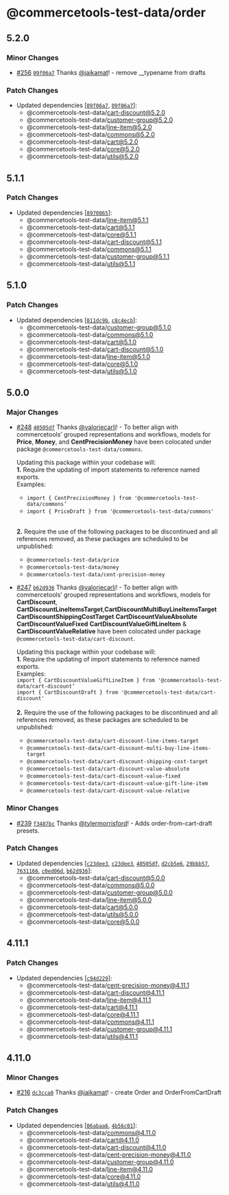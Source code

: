 # @commercetools-test-data/order

## 5.2.0

### Minor Changes

- [#256](https://github.com/commercetools/test-data/pull/256) [`09f06a7`](https://github.com/commercetools/test-data/commit/09f06a7abde60674c7702b4bfb9be2d62fb6ab8e) Thanks [@jaikamat](https://github.com/jaikamat)! - remove \_\_typename from drafts

### Patch Changes

- Updated dependencies [[`09f06a7`](https://github.com/commercetools/test-data/commit/09f06a7abde60674c7702b4bfb9be2d62fb6ab8e), [`09f06a7`](https://github.com/commercetools/test-data/commit/09f06a7abde60674c7702b4bfb9be2d62fb6ab8e)]:
  - @commercetools-test-data/cart-discount@5.2.0
  - @commercetools-test-data/customer-group@5.2.0
  - @commercetools-test-data/line-item@5.2.0
  - @commercetools-test-data/commons@5.2.0
  - @commercetools-test-data/cart@5.2.0
  - @commercetools-test-data/core@5.2.0
  - @commercetools-test-data/utils@5.2.0

## 5.1.1

### Patch Changes

- Updated dependencies [[`8970865`](https://github.com/commercetools/test-data/commit/89708651f4c088517ce3f4d60a1650698a129a63)]:
  - @commercetools-test-data/line-item@5.1.1
  - @commercetools-test-data/cart@5.1.1
  - @commercetools-test-data/core@5.1.1
  - @commercetools-test-data/cart-discount@5.1.1
  - @commercetools-test-data/commons@5.1.1
  - @commercetools-test-data/customer-group@5.1.1
  - @commercetools-test-data/utils@5.1.1

## 5.1.0

### Patch Changes

- Updated dependencies [[`011dc9b`](https://github.com/commercetools/test-data/commit/011dc9b3fe3b9fe2e554b0287f994c5a17f1fccf), [`c8c4ecb`](https://github.com/commercetools/test-data/commit/c8c4ecbb6cbee6407448a645243846c6e91527d1)]:
  - @commercetools-test-data/customer-group@5.1.0
  - @commercetools-test-data/commons@5.1.0
  - @commercetools-test-data/cart@5.1.0
  - @commercetools-test-data/cart-discount@5.1.0
  - @commercetools-test-data/line-item@5.1.0
  - @commercetools-test-data/core@5.1.0
  - @commercetools-test-data/utils@5.1.0

## 5.0.0

### Major Changes

- [#248](https://github.com/commercetools/test-data/pull/248) [`40505df`](https://github.com/commercetools/test-data/commit/40505df60a237c5bd7ab9387a989d144e33c67d6) Thanks [@valoriecarli](https://github.com/valoriecarli)! - To better align with commercetools’ grouped representations and workflows, models for **Price**, **Money**, and **CentPrecisionMoney** have been colocated under package `@commercetools-test-data/commons`.

  Updating this package within your codebase will:<br>
  **1.** Require the updating of import statements to reference named exports.<br>
  Examples:<br>

  - `import { CentPrecisionMoney } from '@commercetools-test-data/commons’` <br>
  - `import { PriceDraft } from '@commercetools-test-data/commons'`<br><br>

  **2.** Require the use of the following packages to be discontinued and all references removed, as these packages are scheduled to be unpublished:<br>

  - `@commercetools-test-data/price` <br>
  - `@commercetools-test-data/money` <br>
  - `@commercetools-test-data/cent-precision-money` <br>

- [#247](https://github.com/commercetools/test-data/pull/247) [`b62d936`](https://github.com/commercetools/test-data/commit/b62d936dd26175986a66cbbfa0bd38f4008ddcad) Thanks [@valoriecarli](https://github.com/valoriecarli)! - To better align with commercetools’ grouped representations and workflows, models for **CartDiscount**, **CartDiscountLineItemsTarget**,**CartDiscountMultiBuyLineItemsTarget**
  **CartDiscountShippingCostTarget**
  **CartDiscountValueAbsolute**
  **CartDiscountValueFixed**
  **CartDiscountValueGiftLineItem** &
  **CartDiscountValueRelative** have been colocated under package `@commercetools-test-data/cart-discount`.

  Updating this package within your codebase will:<br>
  **1.** Require the updating of import statements to reference named exports.<br>
  Examples:<br>
  `import { CartDiscountValueGiftLineItem } from '@commercetools-test-data/cart-discount’`<br>
  `import { CartDiscountDraft } from '@commercetools-test-data/cart-discount'`<br><br>
  **2.** Require the use of the following packages to be discontinued and all references removed, as these packages are scheduled to be unpublished:

  - `@commercetools-test-data/cart-discount-line-items-target`
  - `@commercetools-test-data/cart-discount-multi-buy-line-items-target`
  - `@commercetools-test-data/cart-discount-shipping-cost-target`
  - `@commercetools-test-data/cart-discount-value-absolute`
  - `@commercetools-test-data/cart-discount-value-fixed`
  - `@commercetools-test-data/cart-discount-value-gift-line-item`
  - `@commercetools-test-data/cart-discount-value-relative`

### Minor Changes

- [#239](https://github.com/commercetools/test-data/pull/239) [`f3487bc`](https://github.com/commercetools/test-data/commit/f3487bc79d04c8fb5c6bbbb24afb0ec29a89280b) Thanks [@tylermorrisford](https://github.com/tylermorrisford)! - Adds order-from-cart-draft presets.

### Patch Changes

- Updated dependencies [[`c23dee3`](https://github.com/commercetools/test-data/commit/c23dee39acf15b24bf33187944e850adf9404bc1), [`c23dee3`](https://github.com/commercetools/test-data/commit/c23dee39acf15b24bf33187944e850adf9404bc1), [`40505df`](https://github.com/commercetools/test-data/commit/40505df60a237c5bd7ab9387a989d144e33c67d6), [`d2cb5e6`](https://github.com/commercetools/test-data/commit/d2cb5e6faadd51f7a63b43ca63ee01938fdb895d), [`29bbb57`](https://github.com/commercetools/test-data/commit/29bbb57115d83ea06ed378fc3bea4e4ff6cfbfbb), [`7631166`](https://github.com/commercetools/test-data/commit/7631166007d4967f720f713f05d073f2da398075), [`c0ed06d`](https://github.com/commercetools/test-data/commit/c0ed06debd5c71d30943e0fd0b7c81447a06b6f4), [`b62d936`](https://github.com/commercetools/test-data/commit/b62d936dd26175986a66cbbfa0bd38f4008ddcad)]:
  - @commercetools-test-data/cart-discount@5.0.0
  - @commercetools-test-data/commons@5.0.0
  - @commercetools-test-data/customer-group@5.0.0
  - @commercetools-test-data/line-item@5.0.0
  - @commercetools-test-data/cart@5.0.0
  - @commercetools-test-data/utils@5.0.0
  - @commercetools-test-data/core@5.0.0

## 4.11.1

### Patch Changes

- Updated dependencies [[`c94d229`](https://github.com/commercetools/test-data/commit/c94d22961830a472dee5f0b66dededed1c362238)]:
  - @commercetools-test-data/cent-precision-money@4.11.1
  - @commercetools-test-data/cart-discount@4.11.1
  - @commercetools-test-data/line-item@4.11.1
  - @commercetools-test-data/cart@4.11.1
  - @commercetools-test-data/core@4.11.1
  - @commercetools-test-data/commons@4.11.1
  - @commercetools-test-data/customer-group@4.11.1
  - @commercetools-test-data/utils@4.11.1

## 4.11.0

### Minor Changes

- [#216](https://github.com/commercetools/test-data/pull/216) [`dc3cca0`](https://github.com/commercetools/test-data/commit/dc3cca0f02d366fdcdefb2cc693ed34469117cd7) Thanks [@jaikamat](https://github.com/jaikamat)! - create Order and OrderFromCartDraft

### Patch Changes

- Updated dependencies [[`06abaa6`](https://github.com/commercetools/test-data/commit/06abaa6cee4c712ba9307258d65cb8861e3af42d), [`4b56c01`](https://github.com/commercetools/test-data/commit/4b56c01d5c74ebf746122b659bbfd85a45e156ba)]:
  - @commercetools-test-data/commons@4.11.0
  - @commercetools-test-data/cart@4.11.0
  - @commercetools-test-data/cart-discount@4.11.0
  - @commercetools-test-data/cent-precision-money@4.11.0
  - @commercetools-test-data/customer-group@4.11.0
  - @commercetools-test-data/line-item@4.11.0
  - @commercetools-test-data/core@4.11.0
  - @commercetools-test-data/utils@4.11.0
